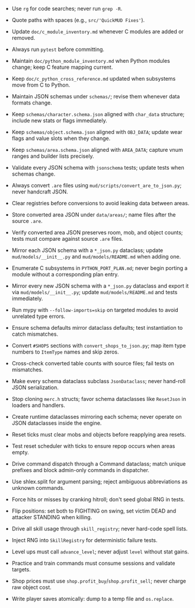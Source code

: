 - Use `rg` for code searches; never run `grep -R`.
- Quote paths with spaces (e.g., `src/'QuickMUD Fixes'`).
- Update `doc/c_module_inventory.md` whenever C modules are added or removed.
- Always run `pytest` before committing.
- Maintain `doc/python_module_inventory.md` when Python modules change; keep C feature mapping current.
- Keep `doc/c_python_cross_reference.md` updated when subsystems move from C to Python.
- Maintain JSON schemas under `schemas/`; revise them whenever data formats change.
- Keep `schemas/character.schema.json` aligned with `char_data` structure; include new stats or flags immediately.
- Keep `schemas/object.schema.json` aligned with `OBJ_DATA`; update wear flags and value slots when they change.
- Keep `schemas/area.schema.json` aligned with `AREA_DATA`; capture vnum ranges and builder lists precisely.
- Validate every JSON schema with `jsonschema` tests; update tests when schemas change.
- Always convert `.are` files using `mud/scripts/convert_are_to_json.py`; never handcraft JSON.
- Clear registries before conversions to avoid leaking data between areas.
- Store converted area JSON under `data/areas/`; name files after the source `.are`.
- Verify converted area JSON preserves room, mob, and object counts; tests must compare against source `.are` files.
- Mirror each JSON schema with a `*_json.py` dataclass; update `mud/models/__init__.py` and `mud/models/README.md` when adding one.
- Enumerate C subsystems in `PYTHON_PORT_PLAN.md`; never begin porting a module without a corresponding plan entry.
- Mirror every new JSON schema with a `*_json.py` dataclass and export it via `mud/models/__init__.py`; update `mud/models/README.md` and tests immediately.
- Run mypy with `--follow-imports=skip` on targeted modules to avoid unrelated type errors.
- Ensure schema defaults mirror dataclass defaults; test instantiation to catch mismatches.

- Convert `#SHOPS` sections with `convert_shops_to_json.py`; map item type numbers to `ItemType` names and skip zeros.
- Cross-check converted table counts with source files; fail tests on mismatches.
- Make every schema dataclass subclass `JsonDataclass`; never hand-roll JSON serialization.
- Stop cloning `merc.h` structs; favor schema dataclasses like `ResetJson` in loaders and handlers.
- Create runtime dataclasses mirroring each schema; never operate on JSON dataclasses inside the engine.
- Reset ticks must clear mobs and objects before reapplying area resets.
- Test reset scheduler with ticks to ensure repop occurs when areas empty.
- Drive command dispatch through a Command dataclass; match unique prefixes and block admin-only commands in dispatcher.
- Use shlex.split for argument parsing; reject ambiguous abbreviations as unknown commands.
- Force hits or misses by cranking hitroll; don't seed global RNG in tests.
- Flip positions: set both to FIGHTING on swing, set victim DEAD and attacker STANDING when killing.
- Drive all skill usage through `skill_registry`; never hard-code spell lists.
- Inject RNG into `SkillRegistry` for deterministic failure tests.
- Level ups must call `advance_level`; never adjust `level` without stat gains.
- Practice and train commands must consume sessions and validate targets.
- Shop prices must use `shop.profit_buy`/`shop.profit_sell`; never charge raw object cost.
- Write player saves atomically: dump to a temp file and `os.replace`.
